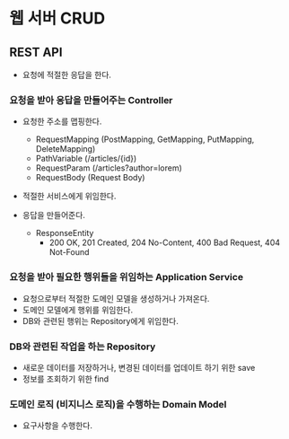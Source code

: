 # 웹 서버 CRUD

## REST API
- 요청에 적절한 응답을 한다.

### 요청을 받아 응답을 만들어주는 Controller
  - 요청한 주소를 맵핑한다.
    - RequestMapping (PostMapping, GetMapping, PutMapping, DeleteMapping)
    - PathVariable (/articles/{id})
    - RequestParam (/articles?author=lorem)
    - RequestBody (Request Body)
    
  - 적절한 서비스에게 위임한다.
      
  - 응답을 만들어준다.
    - ResponseEntity
      - 200 OK, 201 Created, 204 No-Content, 400 Bad Request, 404 Not-Found

### 요청을 받아 필요한 행위들을 위임하는 Application Service
  - 요청으로부터 적절한 도메인 모델을 생성하거나 가져온다.
  - 도메인 모델에게 행위를 위임한다.
  - DB와 관련된 행위는 Repository에게 위임한다.
    
### DB와 관련된 작업을 하는 Repository
  - 새로운 데이터를 저장하거나, 변경된 데이터를 업데이트 하기 위한 save
  - 정보를 조회하기 위한 find
    
### 도메인 로직 (비지니스 로직)을 수행하는 Domain Model
  - 요구사항을 수행한다.